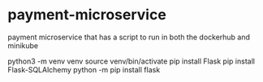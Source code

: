 # payment-microservice
 payment microservice that has a script to run in both the dockerhub and minikube

 python3 -m venv venv 
source venv/bin/activate
pip install Flask
pip install Flask-SQLAlchemy
python -m pip install flask